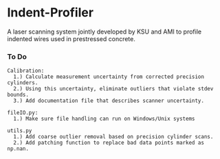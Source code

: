 # Indent-Profiler
A laser scanning system jointly developed by KSU and AMI to profile indented wires used in prestressed concrete.

### To Do
	Calibration:
	  1.) Calculate measurement uncertainty from corrected precision cylinders.
      2.) Using this uncertainty, eliminate outliers that violate stdev bounds.
	  3.) Add documentation file that describes scanner uncertainty.

	fileIO.py:
	  1.) Make sure file handling can run on Windows/Unix systems

	utils.py
	  1.) Add coarse outlier removal based on precision cylinder scans.
	  2.) Add patching function to replace bad data points marked as np.nan. 

